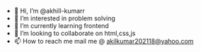 - 👋 Hi, I’m @akhill-kumarr
- 👀 I’m interested in problem solving
- 🌱 I’m currently learning frontend
- 💞️ I’m looking to collaborate on html,css,js
- 📫 How to reach me mail me @ akilkumar202118@yahoo.com

<!---
akhill-kumarr/akhill-kumarr is a ✨ special ✨ repository because its `README.md` (this file) appears on your GitHub profile.
You can click the Preview link to take a look at your changes.
--->
